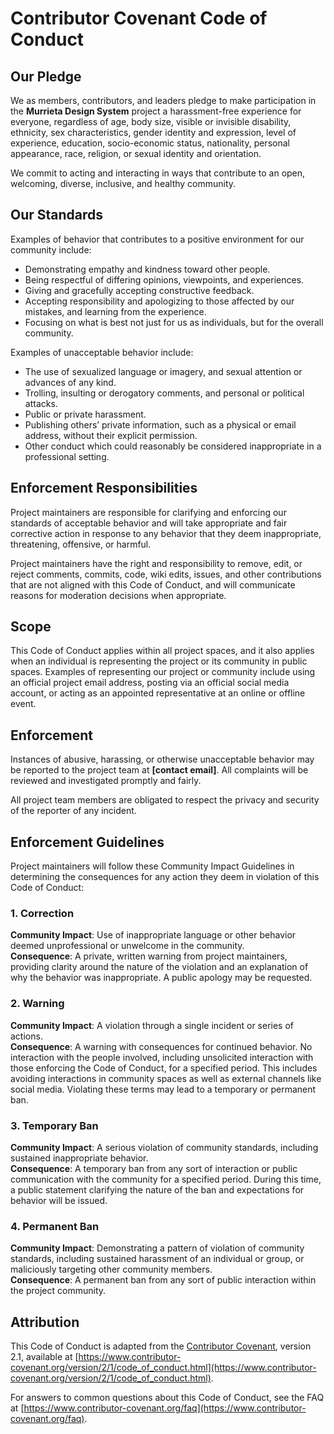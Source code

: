 # Contributor Covenant Code of Conduct  

## Our Pledge  

We as members, contributors, and leaders pledge to make participation in the **Murrieta Design System** project a harassment-free experience for everyone, regardless of age, body size, visible or invisible disability, ethnicity, sex characteristics, gender identity and expression, level of experience, education, socio-economic status, nationality, personal appearance, race, religion, or sexual identity and orientation.  

We commit to acting and interacting in ways that contribute to an open, welcoming, diverse, inclusive, and healthy community.  

## Our Standards  

Examples of behavior that contributes to a positive environment for our community include:  

- Demonstrating empathy and kindness toward other people.  
- Being respectful of differing opinions, viewpoints, and experiences.  
- Giving and gracefully accepting constructive feedback.  
- Accepting responsibility and apologizing to those affected by our mistakes, and learning from the experience.  
- Focusing on what is best not just for us as individuals, but for the overall community.  

Examples of unacceptable behavior include:  

- The use of sexualized language or imagery, and sexual attention or advances of any kind.  
- Trolling, insulting or derogatory comments, and personal or political attacks.  
- Public or private harassment.  
- Publishing others’ private information, such as a physical or email address, without their explicit permission.  
- Other conduct which could reasonably be considered inappropriate in a professional setting.  

## Enforcement Responsibilities  

Project maintainers are responsible for clarifying and enforcing our standards of acceptable behavior and will take appropriate and fair corrective action in response to any behavior that they deem inappropriate, threatening, offensive, or harmful.  

Project maintainers have the right and responsibility to remove, edit, or reject comments, commits, code, wiki edits, issues, and other contributions that are not aligned with this Code of Conduct, and will communicate reasons for moderation decisions when appropriate.  

## Scope  

This Code of Conduct applies within all project spaces, and it also applies when an individual is representing the project or its community in public spaces. Examples of representing our project or community include using an official project email address, posting via an official social media account, or acting as an appointed representative at an online or offline event.  

## Enforcement  

Instances of abusive, harassing, or otherwise unacceptable behavior may be reported to the project team at **[contact email]**. All complaints will be reviewed and investigated promptly and fairly.  

All project team members are obligated to respect the privacy and security of the reporter of any incident.  

## Enforcement Guidelines  

Project maintainers will follow these Community Impact Guidelines in determining the consequences for any action they deem in violation of this Code of Conduct:  

### 1. Correction

**Community Impact**: Use of inappropriate language or other behavior deemed unprofessional or unwelcome in the community.  
**Consequence**: A private, written warning from project maintainers, providing clarity around the nature of the violation and an explanation of why the behavior was inappropriate. A public apology may be requested.  

### 2. Warning

**Community Impact**: A violation through a single incident or series of actions.  
**Consequence**: A warning with consequences for continued behavior. No interaction with the people involved, including unsolicited interaction with those enforcing the Code of Conduct, for a specified period. This includes avoiding interactions in community spaces as well as external channels like social media. Violating these terms may lead to a temporary or permanent ban.  

### 3. Temporary Ban 

**Community Impact**: A serious violation of community standards, including sustained inappropriate behavior.  
**Consequence**: A temporary ban from any sort of interaction or public communication with the community for a specified period. During this time, a public statement clarifying the nature of the ban and expectations for behavior will be issued.  

### 4. Permanent Ban  

**Community Impact**: Demonstrating a pattern of violation of community standards, including sustained harassment of an individual or group, or maliciously targeting other community members.  
**Consequence**: A permanent ban from any sort of public interaction within the project community.  

## Attribution  

This Code of Conduct is adapted from the [Contributor Covenant](https://www.contributor-covenant.org/), version 2.1, available at [https://www.contributor-covenant.org/version/2/1/code_of_conduct.html](https://www.contributor-covenant.org/version/2/1/code_of_conduct.html).  

For answers to common questions about this Code of Conduct, see the FAQ at [https://www.contributor-covenant.org/faq](https://www.contributor-covenant.org/faq).  
